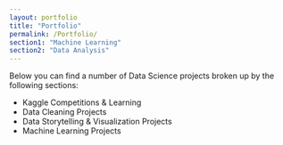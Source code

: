 ```yaml
---
layout: portfolio
title: "Portfolio"
permalink: /Portfolio/
section1: "Machine Learning"
section2: "Data Analysis"
---
```

Below you can find a number of Data Science projects broken up by the following sections:

+ Kaggle Competitions & Learning
+ Data Cleaning Projects
+ Data Storytelling & Visualization Projects
+ Machine Learning Projects
